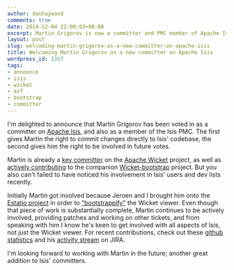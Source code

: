 ```yaml
---
author: danhaywood
comments: true
date: 2014-12-04 22:00:03+00:00
excerpt: Martin Grigorov is now a committer and PMC member of Apache Isis.
layout: post
slug: welcoming-martin-grigorov-as-a-new-committer-on-apache-isis
title: Welcoming Martin Grigorov as a new committer on Apache Isis
wordpress_id: 1317
tags:
- announce
- isis
- wicket
- asf
- bootstrap
- committer
---
```


I'm delighted to announce that Martin Grigorov has been voted in as a committer on [Apache Isis](http://isis.apache.org/), and also as a member of the Isis PMC.  The first gives Martin the right to commit changes directly to Isis' codebase, the second gives him the right to be involved in future votes.

Martin is already a [key committer](https://github.com/apache/wicket/graphs/contributors) on the [Apache Wicket](http://wicket.apache.org/) project, as well as [actively contributing](https://github.com/l0rdn1kk0n/wicket-bootstrap/graphs/contributors) to the companion [Wicket-bootstrap](https://github.com/l0rdn1kk0n/wicket-bootstrap) project.  But you also can't failed to have noticed his involvement in Isis' users and dev lists recently.

Initially Martin got involved because Jeroen and I brought him onto the [Estatio project](http://github.com/estatio/estatio) in order to ["bootstrappify"](https://issues.apache.org/jira/browse/ISIS-537) the Wicket viewer.  Even though that piece of work is substantially complete, Martin continues to be actively involved, providing patches and working on other tickets, and from speaking with him I know he's keen to get involved with all aspects of Isis, not just the Wicket viewer.  For recent contributions, check out these [github statistics](https://github.com/apache/isis/graphs/contributors) and his [activity stream](https://issues.apache.org/jira/secure/ViewProfile.jspa?name=mgrigorov) on JIRA.

I'm looking forward to working with Martin in the future; another great addition to Isis' committers.

